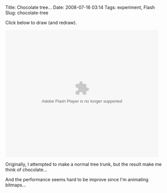 Title: Chocolate tree...
Date: 2008-07-16 03:14
Tags: experiment, Flash
Slug: chocolate-tree

Click below to draw (and redraw).

<object type="application/x-shockwave-flash" data="http://blog.onthewings.net/wp-content/uploads/2008/07/brushstroke_1.swf" width="480" height="400" id="swf98151" style="visibility: visible;"><param name="wmode" value="opaque"><param name="menu" value="true"><param name="quality" value="high"><param name="bgcolor" value="#FFFFFF"><param name="allowScriptAccess" value="always"><param name="allowFullScreen" value="true"></object>

Originally, I attempted to make a normal tree trunk, but the result make
me think of chocolate...

And the performance seems hard to be improve since I'm animating
bitmaps...
